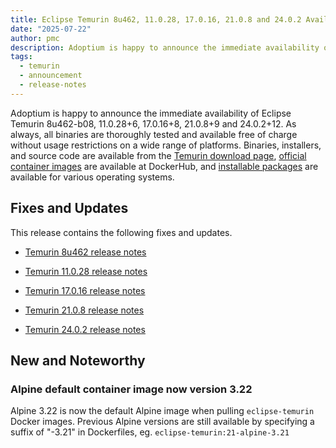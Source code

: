 ```yaml
---
title: Eclipse Temurin 8u462, 11.0.28, 17.0.16, 21.0.8 and 24.0.2 Available
date: "2025-07-22"
author: pmc
description: Adoptium is happy to announce the immediate availability of Eclipse Temurin 8u462, 11.0.28, 17.0.16, 21.0.8 and 24.0.2. As always, all binaries are thoroughly tested and available free of charge without usage restrictions on a wide range of platforms.
tags:
  - temurin
  - announcement
  - release-notes
---
```


Adoptium is happy to announce the immediate availability of Eclipse Temurin 8u462-b08, 11.0.28+6, 17.0.16+8, 21.0.8+9 and 24.0.2+12. As always, all binaries are thoroughly tested and available free of charge without usage restrictions on a wide range of platforms. Binaries, installers, and source code are available from the [Temurin download page](https://adoptium.net/temurin/releases), [official container images](https://hub.docker.com/_/eclipse-temurin) are available at DockerHub, and [installable packages](https://adoptium.net/installation/) are available for various operating systems.

## Fixes and Updates

This release contains the following fixes and updates.

* [Temurin 8u462 release notes](https://adoptium.net/temurin/release-notes/?version=jdk8u462-b08)

* [Temurin 11.0.28 release notes](https://adoptium.net/temurin/release-notes/?version=jdk-11.0.28+6)

* [Temurin 17.0.16 release notes](https://adoptium.net/temurin/release-notes/?version=jdk-17.0.16+8)

* [Temurin 21.0.8 release notes](https://adoptium.net/temurin/release-notes/?version=jdk-21.0.8+9)

* [Temurin 24.0.2 release notes](https://adoptium.net/temurin/release-notes/?version=jdk-24.0.2+12)

## New and Noteworthy

### Alpine default container image now version 3.22

Alpine 3.22 is now the default Alpine image when pulling `eclipse-temurin` Docker images. Previous Alpine versions are still available by specifying a suffix of "-3.21" in Dockerfiles, eg. `eclipse-temurin:21-alpine-3.21`
